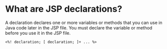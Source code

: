 # What are JSP declarations?

A declaration declares one or more variables or methods that you can use in Java code later in the JSP file. You must declare the variable or method before you use it in the JSP file.

    <%! declaration; [ declaration; ]+ ... %>
